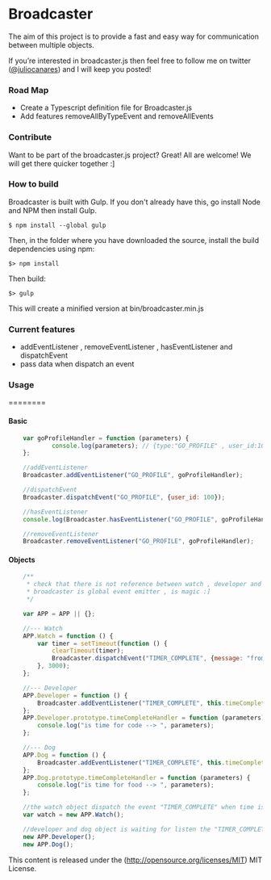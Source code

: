 Broadcaster
=============

The aim of this project is to provide a fast and easy way for communication
between multiple objects.

If you’re interested in broadcaster.js then feel free to follow me on twitter
([@juliocanares](https://twitter.com/juliocanares)) and I will keep you posted!


### Road Map ###

* Create a Typescript definition file for Broadcaster.js
* Add features removeAllByTypeEvent and removeAllEvents

### Contribute ###

Want to be part of the broadcaster.js project? Great! All are welcome! We will get there quicker together :]

### How to build ###

Broadcaster is built with Gulp. If you don't already have this, go install Node and NPM then install Gulp.

```
$ npm install --global gulp
```

Then, in the folder where you have downloaded the source, install the build dependencies using npm:

```
$> npm install
```

Then build:

```
$> gulp
```

This will create a minified version at bin/broadcaster.min.js

### Current features ###

- addEventListener , removeEventListener , hasEventListener and dispatchEvent
- pass data when dispatch an event


### Usage ###
========

#### Basic ####

```javascript
    var goProfileHandler = function (parameters) {
            console.log(parameters); // {type:"GO_PROFILE" , user_id:100}
    };

    //addEventListener
    Broadcaster.addEventListener("GO_PROFILE", goProfileHandler);

    //dispatchEvent
    Broadcaster.dispatchEvent("GO_PROFILE", {user_id: 100});

    //hasEventListener
    console.log(Broadcaster.hasEventListener("GO_PROFILE", goProfileHandler)); // true;

    //removeEventListener
    Broadcaster.removeEventListener("GO_PROFILE", goProfileHandler);
```

#### Objects ####

```javascript
    /**
     * check that there is not reference between watch , developer and dog objects.
     * broadcaster is global event emitter , is magic :]
     */

    var APP = APP || {};

    //--- Watch
    APP.Watch = function () {
        var timer = setTimeout(function () {
            clearTimeout(timer);
            Broadcaster.dispatchEvent("TIMER_COMPLETE", {message: "from watch"});
        }, 3000);
    };

    //--- Developer
    APP.Developer = function () {
        Broadcaster.addEventListener("TIMER_COMPLETE", this.timeCompleteHandler);
    };
    APP.Developer.prototype.timeCompleteHandler = function (parameters) {
        console.log("is time for code --> ", parameters);
    };

    //--- Dog
    APP.Dog = function () {
        Broadcaster.addEventListener("TIMER_COMPLETE", this.timeCompleteHandler);
    };
    APP.Dog.prototype.timeCompleteHandler = function (parameters) {
        console.log("is time for food --> ", parameters);
    };

    //the watch object dispatch the event "TIMER_COMPLETE" when time is completed.
    var watch = new APP.Watch();

    //developer and dog object is waiting for listen the "TIMER_COMPLETE" event
    new APP.Developer();
    new APP.Dog();
```

This content is released under the (http://opensource.org/licenses/MIT) MIT License.
